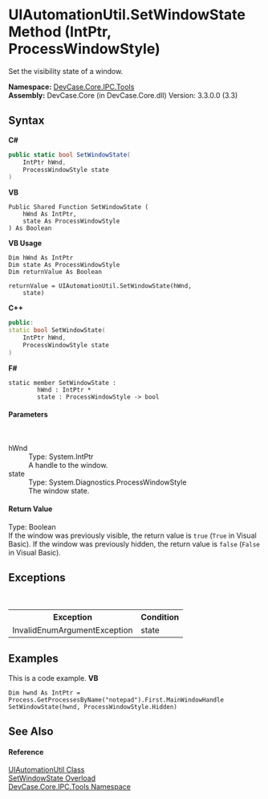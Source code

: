 # UIAutomationUtil.SetWindowState Method (IntPtr, ProcessWindowStyle)
 

Set the visibility state of a window.

**Namespace:**&nbsp;<a href="N_DevCase_Core_IPC_Tools">DevCase.Core.IPC.Tools</a><br />**Assembly:**&nbsp;DevCase.Core (in DevCase.Core.dll) Version: 3.3.0.0 (3.3)

## Syntax

**C#**<br />
``` C#
public static bool SetWindowState(
	IntPtr hWnd,
	ProcessWindowStyle state
)
```

**VB**<br />
``` VB
Public Shared Function SetWindowState ( 
	hWnd As IntPtr,
	state As ProcessWindowStyle
) As Boolean
```

**VB Usage**<br />
``` VB Usage
Dim hWnd As IntPtr
Dim state As ProcessWindowStyle
Dim returnValue As Boolean

returnValue = UIAutomationUtil.SetWindowState(hWnd, 
	state)
```

**C++**<br />
``` C++
public:
static bool SetWindowState(
	IntPtr hWnd, 
	ProcessWindowStyle state
)
```

**F#**<br />
``` F#
static member SetWindowState : 
        hWnd : IntPtr * 
        state : ProcessWindowStyle -> bool 

```


#### Parameters
&nbsp;<dl><dt>hWnd</dt><dd>Type: System.IntPtr<br />A handle to the window.</dd><dt>state</dt><dd>Type: System.Diagnostics.ProcessWindowStyle<br />The window state.</dd></dl>

#### Return Value
Type: Boolean<br />If the window was previously visible, the return value is `true` (`True` in Visual Basic). If the window was previously hidden, the return value is `false` (`False` in Visual Basic).

## Exceptions
&nbsp;<table><tr><th>Exception</th><th>Condition</th></tr><tr><td>InvalidEnumArgumentException</td><td>state</td></tr></table>

## Examples
This is a code example. 
**VB**<br />
``` VB
Dim hwnd As IntPtr = Process.GetProcessesByName("notepad").First.MainWindowHandle
SetWindowState(hwnd, ProcessWindowStyle.Hidden)
```


## See Also


#### Reference
<a href="T_DevCase_Core_IPC_Tools_UIAutomationUtil">UIAutomationUtil Class</a><br /><a href="Overload_DevCase_Core_IPC_Tools_UIAutomationUtil_SetWindowState">SetWindowState Overload</a><br /><a href="N_DevCase_Core_IPC_Tools">DevCase.Core.IPC.Tools Namespace</a><br />